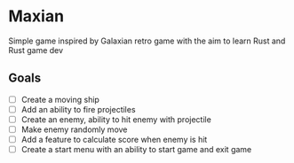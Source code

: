 # Maxian
Simple game inspired by Galaxian retro game with the aim to learn Rust and Rust game dev

## Goals
- [ ] Create a moving ship
- [ ] Add an ability to fire projectiles 
- [ ] Create an enemy, ability to hit enemy with projectile
- [ ] Make enemy randomly move
- [ ] Add a feature to calculate score when enemy is hit
- [ ] Create a start menu with an ability to start game and exit game